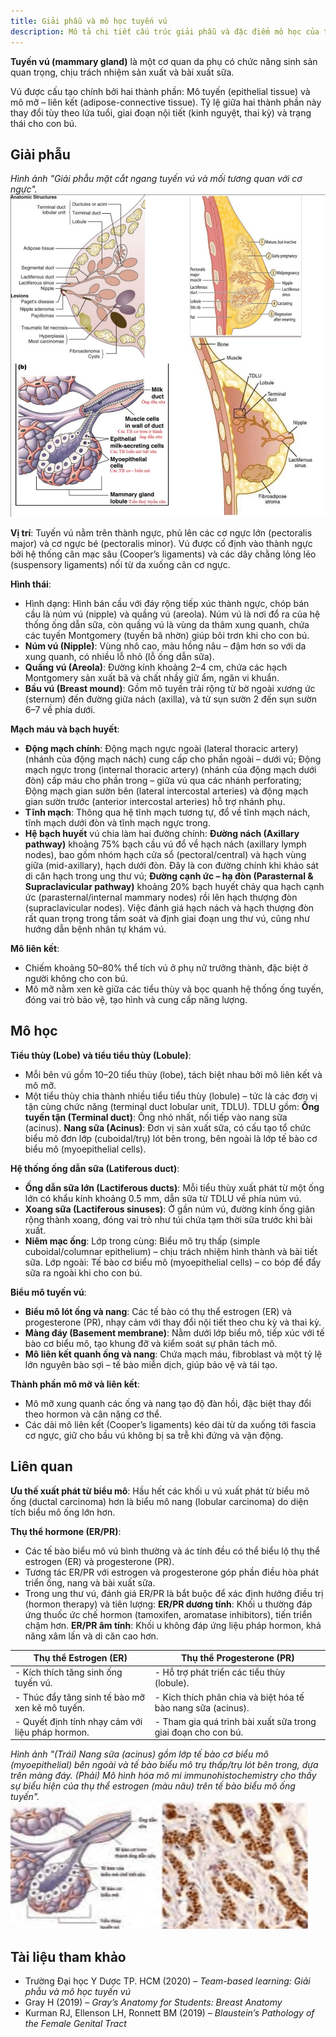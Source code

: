 ```yaml
---
title: Giải phẫu và mô học tuyến vú
description: Mô tả chi tiết cấu trúc giải phẫu và đặc điểm mô học của tuyến vú, bao gồm thành phần mô, mạch máu, hệ bạch huyết, và các đơn vị chức năng chịu tác động của hormone.
---
```


**Tuyến vú (mammary gland)** là một cơ quan da phụ có chức năng sinh sản quan trọng, chịu trách nhiệm sản xuất và bài xuất sữa.

Vú được cấu tạo chính bởi hai thành phần: Mô tuyến (epithelial tissue) và mô mỡ – liên kết (adipose-connective tissue). Tỷ lệ giữa hai thành phần này thay đổi tùy theo lứa tuổi, giai đoạn nội tiết (kinh nguyệt, thai kỳ) và trạng thái cho con bú.

## Giải phẫu

_Hình ảnh "Giải phẫu mặt cắt ngang tuyến vú và mối tương quan với cơ ngực"._
![Giải phẫu tuyến vú](./_images/giai-phau-va-mo-hoc-tuyen-vu/giai-phau-tuyen-vu.jpeg)

**Vị trí**: Tuyến vú nằm trên thành ngực, phủ lên các cơ ngực lớn (pectoralis major) và cơ ngực bé (pectoralis minor). Vú được cố định vào thành ngực bởi hệ thống cân mạc sâu (Cooper’s ligaments) và các dây chằng lỏng lẻo (suspensory ligaments) nối từ da xuống cân cơ ngực.

**Hình thái**:

- Hình dạng: Hình bán cầu với đáy rộng tiếp xúc thành ngực, chóp bán cầu là núm vú (nipple) và quầng vú (areola). Núm vú là nơi đổ ra của hệ thống ống dẫn sữa, còn quầng vú là vùng da thâm xung quanh, chứa các tuyến Montgomery (tuyến bã nhờn) giúp bôi trơn khi cho con bú.
- **Núm vú (Nipple)**: Vùng nhô cao, màu hồng nâu – đậm hơn so với da xung quanh, có nhiều lỗ nhỏ (lỗ ống dẫn sữa).
- **Quầng vú (Areola)**: Đường kính khoảng 2–4 cm, chứa các hạch Montgomery sản xuất bã và chất nhầy giữ ẩm, ngăn vi khuẩn.
- **Bầu vú (Breast mound)**: Gồm mô tuyến trải rộng từ bờ ngoài xương ức (sternum) đến đường giữa nách (axilla), và từ sụn sườn 2 đến sụn sườn 6–7 về phía dưới.

**Mạch máu và bạch huyết**:

- **Động mạch chính**: Động mạch ngực ngoài (lateral thoracic artery) (nhánh của động mạch nách) cung cấp cho phần ngoài – dưới vú; Động mạch ngực trong (internal thoracic artery) (nhánh của động mạch dưới đòn) cấp máu cho phần trong – giữa vú qua các nhánh perforating; Động mạch gian sườn bên (lateral intercostal arteries) và động mạch gian sườn trước (anterior intercostal arteries) hỗ trợ nhánh phụ.
- **Tĩnh mạch**: Thông qua hệ tĩnh mạch tương tự, đổ về tĩnh mạch nách, tĩnh mạch dưới đòn và tĩnh mạch ngực trong.
- **Hệ bạch huyết** vú chia làm hai đường chính: **Đường nách (Axillary pathway)** khoảng 75% bạch cầu vú đổ về hạch nách (axillary lymph nodes), bao gồm nhóm hạch cửa sổ (pectoral/central) và hạch vùng giữa (mid-axillary), hạch dưới đòn. Đây là con đường chính khi khảo sát di căn hạch trong ung thư vú; **Đường cạnh ức – hạ đòn (Parasternal & Supraclavicular pathway)** khoảng 20% bạch huyết chảy qua hạch cạnh ức (parasternal/internal mammary nodes) rồi lên hạch thượng đòn (supraclavicular nodes). Việc đánh giá hạch nách và hạch thượng đòn rất quan trọng trong tầm soát và định giai đoạn ung thư vú, cũng như hướng dẫn bệnh nhân tự khám vú.

**Mô liên kết**:

- Chiếm khoảng 50–80% thể tích vú ở phụ nữ trưởng thành, đặc biệt ở người không cho con bú.
- Mô mỡ nằm xen kẽ giữa các tiểu thùy và bọc quanh hệ thống ống tuyến, đóng vai trò bảo vệ, tạo hình và cung cấp năng lượng.

## Mô học

**Tiểu thùy (Lobe) và tiểu tiểu thùy (Lobule)**:

- Mỗi bên vú gồm 10–20 tiểu thùy (lobe), tách biệt nhau bởi mô liên kết và mô mỡ.
- Một tiểu thùy chia thành nhiều tiểu tiểu thùy (lobule) – tức là các đơn vị tận cùng chức năng (terminal duct lobular unit, TDLU). TDLU gồm: **Ống tuyến tận (Terminal duct)**: Ống nhỏ nhất, nối tiếp vào nang sữa (acinus). **Nang sữa (Acinus)**: Đơn vị sản xuất sữa, có cấu tạo tổ chức biểu mô đơn lớp (cuboidal/trụ) lót bên trong, bên ngoài là lớp tế bào cơ biểu mô (myoepithelial cells).

**Hệ thống ống dẫn sữa (Latiferous duct)**:

- **Ống dẫn sữa lớn (Lactiferous ducts)**: Mỗi tiểu thùy xuất phát từ một ống lớn có khẩu kính khoảng 0.5 mm, dẫn sữa từ TDLU về phía núm vú.
- **Xoang sữa (Lactiferous sinuses)**: Ở gần núm vú, đường kính ống giãn rộng thành xoang, đóng vai trò như túi chứa tạm thời sữa trước khi bài xuất.
- **Niêm mạc ống**: Lớp trong cùng: Biểu mô trụ thấp (simple cuboidal/columnar epithelium) – chịu trách nhiệm hình thành và bài tiết sữa. Lớp ngoài: Tế bào cơ biểu mô (myoepithelial cells) – co bóp để đẩy sữa ra ngoài khi cho con bú.

**Biểu mô tuyến vú**:

- **Biểu mô lót ống và nang**: Các tế bào có thụ thể estrogen (ER) và progesterone (PR), nhạy cảm với thay đổi nội tiết theo chu kỳ và thai kỳ.
- **Màng đáy (Basement membrane)**: Nằm dưới lớp biểu mô, tiếp xúc với tế bào cơ biểu mô, tạo khung đỡ và kiểm soát sự phân tách mô.
- **Mô liên kết quanh ống và nang**: Chứa mạch máu, fibroblast và một tỷ lệ lớn nguyên bào sợi – tế bào miễn dịch, giúp bảo vệ và tái tạo.

**Thành phần mô mỡ và liên kết**:

- Mô mỡ xung quanh các ống và nang tạo độ đàn hồi, đặc biệt thay đổi theo hormon và cân nặng cơ thể.
- Các dải mô liên kết (Cooper’s ligaments) kéo dài từ da xuống tới fascia cơ ngực, giữ cho bầu vú không bị sa trễ khi đứng và vận động.

## Liên quan

**Ưu thế xuất phát từ biểu mô**: Hầu hết các khối u vú xuất phát từ biểu mô ống (ductal carcinoma) hơn là biểu mô nang (lobular carcinoma) do diện tích biểu mô ống lớn hơn.

**Thụ thể hormone (ER/PR)**:

- Các tế bào biểu mô vú bình thường và ác tính đều có thể biểu lộ thụ thể estrogen (ER) và progesterone (PR).
- Tương tác ER/PR với estrogen và progesterone góp phần điều hòa phát triển ống, nang và bài xuất sữa.
- Trong ung thư vú, đánh giá ER/PR là bắt buộc để xác định hướng điều trị (hormon therapy) và tiên lượng: **ER/PR dương tính**: Khối u thường đáp ứng thuốc ức chế hormon (tamoxifen, aromatase inhibitors), tiến triển chậm hơn. **ER/PR âm tính**: Khối u không đáp ứng liệu pháp hormon, khả năng xâm lấn và di căn cao hơn.

| Thụ thể Estrogen (ER)                            | Thụ thể Progesterone (PR)                                     |
| ------------------------------------------------ | ------------------------------------------------------------- |
| - Kích thích tăng sinh ống tuyến vú.             | - Hỗ trợ phát triển các tiểu thùy (lobule).                   |
| - Thúc đẩy tăng sinh tế bào mỡ xen kẽ mô tuyến.  | - Kích thích phân chia và biệt hóa tế bào nang sữa (acinus).  |
| - Quyết định tính nhạy cảm với liệu pháp hormon. | - Tham gia quá trình bài xuất sữa trong giai đoạn cho con bú. |

_Hình ảnh "(Trái) Nang sữa (acinus) gồm lớp tế bào cơ biểu mô (myoepithelial) bên ngoài và tế bào biểu mô trụ thấp/trụ lót bên trong, dựa trên màng đáy. (Phải) Mô hình hóa mô mi immunohistochemistry cho thấy sự biểu hiện của thụ thể estrogen (màu nâu) trên tế bào biểu mô ống tuyến"._
![Nang sữa](./_images/giai-phau-va-mo-hoc-tuyen-vu/nang-sua.png)

## Tài liệu tham khảo

- Trường Đại học Y Dược TP. HCM (2020) – _Team-based learning: Giải phẫu và mô học tuyến vú_
- Gray H (2019) – _Gray’s Anatomy for Students: Breast Anatomy_
- Kurman RJ, Ellenson LH, Ronnett BM (2019) – _Blaustein’s Pathology of the Female Genital Tract_
